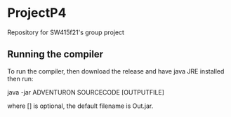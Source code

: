 # ProjectP4
Repository for SW415f21's group project

## Running the compiler
To run the compiler, then download the release and have java JRE installed then run:

java -jar ADVENTURON SOURCECODE [OUTPUTFILE]

where [] is optional, the default filename is Out.jar.
